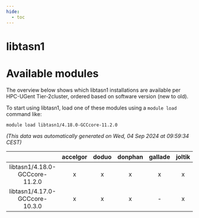```yaml
---
hide:
  - toc
---
```


libtasn1
========

# Available modules


The overview below shows which libtasn1 installations are available per HPC-UGent Tier-2cluster, ordered based on software version (new to old).

To start using libtasn1, load one of these modules using a `module load` command like:

```shell
module load libtasn1/4.18.0-GCCcore-11.2.0
```

*(This data was automatically generated on Wed, 04 Sep 2024 at 09:59:34 CEST)*  

| |accelgor|doduo|donphan|gallade|joltik|shinx|skitty|
| :---: | :---: | :---: | :---: | :---: | :---: | :---: | :---: |
|libtasn1/4.18.0-GCCcore-11.2.0|x|x|x|x|x|-|x|
|libtasn1/4.17.0-GCCcore-10.3.0|x|x|x|-|x|-|x|
